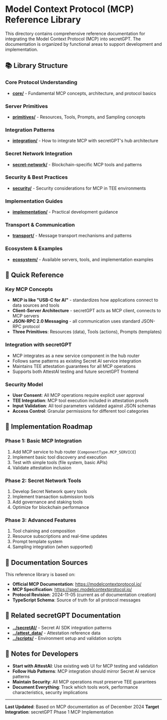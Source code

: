 # Model Context Protocol (MCP) Reference Library

This directory contains comprehensive reference documentation for integrating the Model Context Protocol (MCP) into secretGPT. The documentation is organized by functional areas to support development and implementation.

## 📚 Library Structure

### Core Protocol Understanding
- **[core/](./core/)** - Fundamental MCP concepts, architecture, and protocol basics

### Server Primitives
- **[primitives/](./primitives/)** - Resources, Tools, Prompts, and Sampling concepts

### Integration Patterns
- **[integration/](./integration/)** - How to integrate MCP with secretGPT's hub architecture

### Secret Network Integration
- **[secret-network/](./secret-network/)** - Blockchain-specific MCP tools and patterns

### Security & Best Practices
- **[security/](./security/)** - Security considerations for MCP in TEE environments

### Implementation Guides
- **[implementation/](./implementation/)** - Practical development guidance

### Transport & Communication
- **[transport/](./transport/)** - Message transport mechanisms and patterns

### Ecosystem & Examples
- **[ecosystem/](./ecosystem/)** - Available servers, tools, and implementation examples

## 🎯 Quick Reference

### Key MCP Concepts
- **MCP is like "USB-C for AI"** - standardizes how applications connect to data sources and tools
- **Client-Server Architecture** - secretGPT acts as MCP client, connects to MCP servers
- **JSON-RPC 2.0 Messaging** - all communication uses standard JSON-RPC protocol
- **Three Primitives**: Resources (data), Tools (actions), Prompts (templates)

### Integration with secretGPT
- MCP integrates as a new service component in the hub router
- Follows same patterns as existing Secret AI service integration
- Maintains TEE attestation guarantees for all MCP operations
- Supports both AttestAI testing and future secretGPT frontend

### Security Model
- **User Consent**: All MCP operations require explicit user approval
- **TEE Integration**: MCP tool execution included in attestation proofs
- **Input Validation**: All tool parameters validated against JSON schemas
- **Access Control**: Granular permissions for different tool categories

## 🚀 Implementation Roadmap

### Phase 1: Basic MCP Integration
1. Add MCP service to hub router (`ComponentType.MCP_SERVICE`)
2. Implement basic tool discovery and execution
3. Test with simple tools (file system, basic APIs)
4. Validate attestation inclusion

### Phase 2: Secret Network Tools
1. Develop Secret Network query tools
2. Implement transaction submission tools
3. Add governance and staking tools
4. Optimize for blockchain performance

### Phase 3: Advanced Features
1. Tool chaining and composition
2. Resource subscriptions and real-time updates
3. Prompt template system
4. Sampling integration (when supported)

## 📖 Documentation Sources

This reference library is based on:
- **Official MCP Documentation**: https://modelcontextprotocol.io/
- **MCP Specification**: https://spec.modelcontextprotocol.io/
- **Protocol Revision**: 2024-11-05 (current as of documentation creation)
- **TypeScript Schema**: Source of truth for all protocol messages

## 🔗 Related secretGPT Documentation

- **[../secretAI/](../secretAI/)** - Secret AI SDK integration patterns
- **[../attest_data/](../attest_data/)** - Attestation reference data
- **[../scripts/](../scripts/)** - Environment setup and validation scripts

## 📝 Notes for Developers

- **Start with AttestAI**: Use existing web UI for MCP testing and validation
- **Follow Hub Patterns**: MCP integration should mirror Secret AI service patterns
- **Maintain Security**: All MCP operations must preserve TEE guarantees
- **Document Everything**: Track which tools work, performance characteristics, security implications

---

**Last Updated**: Based on MCP documentation as of December 2024
**Target Integration**: secretGPT Phase 1 MCP Implementation
